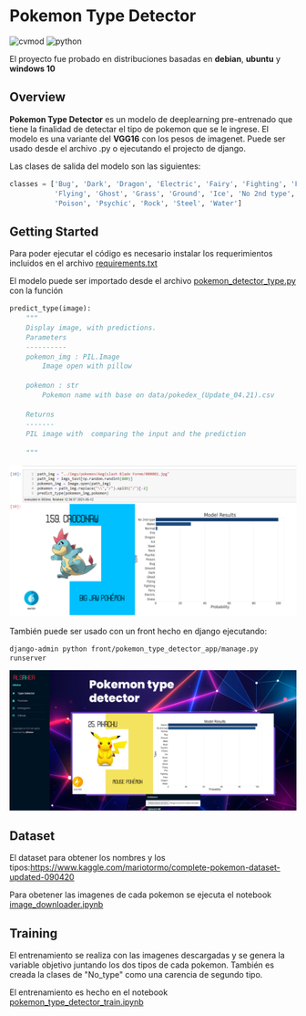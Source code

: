 # Pokemon Type Detector

![cvmod](https://img.shields.io/static/v1.svg?label=version&message=v1.0&color=green)  ![python](https://img.shields.io/static/v1.svg?label=python&message=3.7&color=blue)

El proyecto fue probado en distribuciones basadas en  **debian**, **ubuntu** y **windows 10**

## Overview

**Pokemon Type Detector** es un modelo de deeplearning pre-entrenado que tiene la finalidad de detectar el tipo de pokemon que se le ingrese.
El modelo es una variante del **VGG16** con los pesos de imagenet. Puede ser usado desde el archivo .py o ejecutando el projecto de django.




Las clases de salida del modelo son las siguientes: 

```python
classes = ['Bug', 'Dark', 'Dragon', 'Electric', 'Fairy', 'Fighting', 'Fire',
           'Flying', 'Ghost', 'Grass', 'Ground', 'Ice', 'No 2nd type', 'Normal',
           'Poison', 'Psychic', 'Rock', 'Steel', 'Water']
```



## Getting Started

Para poder ejecutar el código es necesario instalar los requerimientos incluidos en el archivo [requirements.txt](inc/requirements.txt)

El modelo puede ser importado desde el archivo [pokemon_detector_type.py](src/pokemon_detector_type.py) con la función 

```python
predict_type(image):
    """
    Display image, with predictions.
    Parameters
    ----------
    pokemon_img : PIL.Image
        Image open with pillow 
        
    pokemon : str
        Pokemon name with base on data/pokedex_(Update_04.21).csv

    Returns
    -------
    PIL image with  comparing the input and the prediction

    """

```

<p align="center">
<img src="imgs/output_notebook.png">
</p>



También puede ser usado con un front hecho en django ejecutando:

```console
django-admin python front/pokemon_type_detector_app/manage.py runserver
```
<p align="center">
<img src="imgs/output_pagina.png">
</p>



## Dataset
El dataset para obtener los nombres y los tipos:https://www.kaggle.com/mariotormo/complete-pokemon-dataset-updated-090420

Para obetener las imagenes de cada pokemon se ejecuta el  notebook [image_downloader.ipynb](notebooks/image_downloader.ipynb)



## Training

El entrenamiento se realiza con las imagenes descargadas y se genera la variable objetivo juntando los dos tipos de cada pokemon.
También es creada la clases de "No_type" como una carencia de segundo tipo.

El entrenamiento es hecho en el notebook  [pokemon_type_detector_train.ipynb](notebooks/pokemon_type_detector_train.ipynb)




